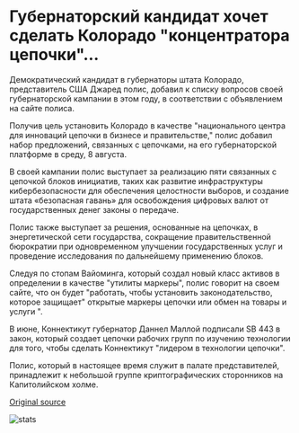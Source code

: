# Губернаторский кандидат хочет сделать Колорадо "концентратора цепочки"...

Демократический кандидат в губернаторы штата Колорадо, представитель США Джаред полис, добавил к списку вопросов своей губернаторской кампании в этом году, в соответствии с объявлением на сайте полиса.

Получив цель установить Колорадо в качестве "национального центра для инноваций цепочки в бизнесе и правительстве," полис добавил набор предложений, связанных с цепочками, на его губернаторской платформе в среду, 8 августа.

В своей кампании полис выступает за реализацию пяти связанных с цепочкой блоков инициатив, таких как развитие инфраструктуры кибербезопасности для обеспечения целостности выборов, и создание штата «безопасная гавань» для освобождения цифровых валют от государственных денег законы о передаче.

Полис также выступает за решения, основанные на цепочках, в энергетической сети государства, сокращение правительственной бюрократии при одновременном улучшении государственных услуг и проведение исследования по дальнейшему применению блоков.

Следуя по стопам Вайоминга, который создал новый класс активов в определении в качестве "утилиты маркеры", полис говорит на своем сайте, что он будет "работать, чтобы установить законодательство, которое защищает" открытые маркеры цепочки или обмен на товары и услуги ".

В июне, Коннектикут губернатор Даннел Маллой подписали SB 443 в закон, который создает цепочки рабочих групп по изучению технологии для того, чтобы сделать Коннектикут "лидером в технологии цепочки".

Полис, который в настоящее время служит в палате представителей, принадлежит к небольшой группе криптографических сторонников на Капитолийском холме.

[Original source](https://cointelegraph.com/news/gubernatorial-candidate-wants-to-make-colorado-a-blockchain-hub)

![stats](https://c.statcounter.com/11760860/0/a89fa40b/1/ "stats")